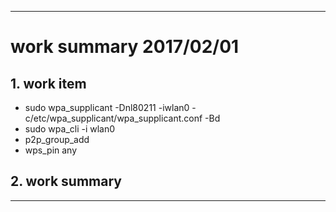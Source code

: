 ----------
# work summary 2017/02/01
## 1. work item
* sudo wpa_supplicant -Dnl80211 -iwlan0 -c/etc/wpa_supplicant/wpa_supplicant.conf -Bd
* sudo wpa_cli -i wlan0
* p2p_group_add
* wps_pin any

## 2. work summary

----------
